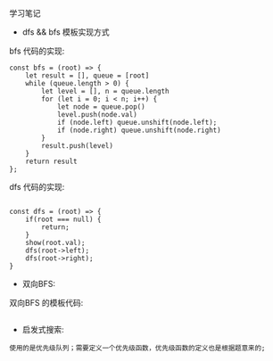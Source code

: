 学习笔记

- dfs && bfs 模板实现方式



bfs 代码的实现:
```
const bfs = (root) => {  
    let result = [], queue = [root]
    while (queue.length > 0) {    
        let level = [], n = queue.length    
        for (let i = 0; i < n; i++) {      
            let node = queue.pop()      
            level.push(node.val)       
            if (node.left) queue.unshift(node.left);    
            if (node.right) queue.unshift(node.right)    
        }    
        result.push(level)  
    }  
    return result
};
```


dfs 代码的实现:
```

const dfs = (root) => {
    if(root === null) {
        return;
    }
    show(root.val);
    dfs(root->left);
    dfs(root->right);
}
```

- 双向BFS:

双向BFS 的模板代码:

```

```


- 启发式搜索:

```
使用的是优先级队列；需要定义一个优先级函数，优先级函数的定义也是根据题意来的;
```








